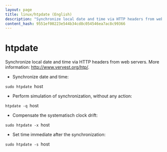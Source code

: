 ```yaml
---
layout: page
title: linux/htpdate (English)
description: "Synchronize local date and time via HTTP headers from web servers."
content_hash: 9551ef00223e544b34cd8c054546ea7ac8c99366
---
```

# htpdate

Synchronize local date and time via HTTP headers from web servers.
More information: <http://www.vervest.org/htp/>.

- Synchronize date and time:

`sudo htpdate `<span class="tldr-var badge badge-pill bg-dark-lm bg-white-dm text-white-lm text-dark-dm font-weight-bold">host</span>

- Perform simulation of synchronization, without any action:

`htpdate -q `<span class="tldr-var badge badge-pill bg-dark-lm bg-white-dm text-white-lm text-dark-dm font-weight-bold">host</span>

- Compensate the systematisch clock drift:

`sudo htpdate -x `<span class="tldr-var badge badge-pill bg-dark-lm bg-white-dm text-white-lm text-dark-dm font-weight-bold">host</span>

- Set time immediate after the synchronization:

`sudo htpdate -s `<span class="tldr-var badge badge-pill bg-dark-lm bg-white-dm text-white-lm text-dark-dm font-weight-bold">host</span>

